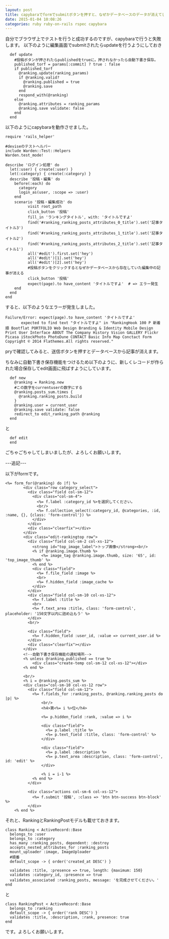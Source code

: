 ```yaml
---
layout: post
title: capybaraでformでsubmitボタンを押すと、なぜかデータベースのデータが消えてしまいます。
date: 2015-01-04 10:08:26
categories: ruby ruby-on-rails rspec capybara
---
```

<p>自分でブラウザ上でテストを行うと成功するのですが、capybaraで行うと失敗します。
以下のように編集画面でsubmitされたらupdateを行うようにしておき</p>

<pre><code>  def update
    #投稿ボタンが押されたらpublishedをtrueに。押されなかったら自動下書き保存。
    published_torf = params[:commit] ? true : false
    if published_torf
      @ranking.update(ranking_params)
      if @ranking.valid?
        @ranking.published = true
        @ranking.save
      end
      respond_with(@ranking)
    else
      @ranking.attributes = ranking_params
      @ranking.save validate: false
    end
  end
</code></pre>

<p>以下のようにcapybaraを動作させました。</p>

<pre><code>require 'rails_helper'

#deviseのテストヘルパー
include Warden::Test::Helpers
Warden.test_mode!

describe 'ログイン処理' do
  let(:user) { create(:user) }
  let(:category) { create(:category) }
  describe '投稿・編集' do
    before(:each) do
      category
      login_as(user, :scope =&gt; :user)
    end
    scenario '投稿・編集成功' do
          visit root_path
          click_button '投稿'
          fill_in 'ランキングタイトル', with: 'タイトルですよ'
          find('#ranking_ranking_posts_attributes_0_title').set('記事タイトル3')
          find('#ranking_ranking_posts_attributes_1_title').set('記事タイトル2')
          find('#ranking_ranking_posts_attributes_2_title').set('記事タイトル1')
          all('#edit').first.set('hey')
          all('#edit')[1].set('hey')
          all('#edit')[2].set('hey')
          #投稿ボタンをクリックするとなぜかデータベースから存在していた編集中の記事が消える
          click_button '投稿'
          expect(page).to have_content 'タイトルですよ'  # =&gt; エラー発生
    end
  end
end
</code></pre>

<p>すると、以下のようなエラーが発生しました。</p>

<pre><code>Failure/Error: expect(page).to have_content 'タイトルですよ'
       expected to find text "タイトルですよ" in "RankingHook 100 P 新着順 Bootflat PORTFOLIO Web Design Branding &amp; Identity Mobile Design Print User Interface ABOUT The Company History Vision GALLERY Flickr Picasa iStockPhoto PhotoDune CONTACT Basic Info Map Conctact Form Copyright © 2014 Flathemes.All rights reserved."
</code></pre>

<p>pryで確認してみると、送信ボタンを押すとデータベースから記事が消えます。</p>

<p>ちなみに自動下書き保存機能をつけるため以下のように、新しくレコードが作られた場合保存してedit画面に飛ばすようにしています。</p>

<pre><code>  def new
    @ranking = Ranking.new
    #この数字をcurrentuserの数字にする
    @ranking.posts_sum.times {
      @ranking.ranking_posts.build
    }
    @ranking.user = current_user
    @ranking.save validate: false
    redirect_to edit_ranking_path @ranking
  end
</code></pre>

<p>と</p>

<pre><code>  def edit
  end
</code></pre>

<p>ごちゃごちゃしてしまいましたが、よろしくお願いします。</p>

<p>---追記---</p>

<p>以下がformです。</p>

<pre><code>&lt;%= form_for(@ranking) do |f| %&gt;
        &lt;div class="row category_select"&gt;
          &lt;div class="field col-sm-12"&gt;
            &lt;div class="col-sm-4"&gt;
              &lt;%= f.label :category_id %&gt;を選択してください。
              &lt;br/&gt;
              &lt;%= f.collection_select(:category_id, @categories, :id, :name, {}, {class: 'form-control'}) %&gt;
            &lt;/div&gt;
          &lt;/div&gt;
          &lt;div class="clearfix"&gt;&lt;/div&gt;
        &lt;/div&gt;
        &lt;div class="edit-rankingtop row"&gt;
          &lt;div class="field col-sm-2 col-xs-12"&gt;
            &lt;strong id="top_image_label"&gt;トップ画像&lt;/strong&gt;&lt;br/&gt;
            &lt;% if @ranking.image.thumb %&gt;
                &lt;%= image_tag @ranking.image.thumb, size: '65', id: 'top_image_thumb' %&gt;
            &lt;% end %&gt;
            &lt;div class="field"&gt;
              &lt;%= f.file_field :image %&gt;
              &lt;br&gt;
              &lt;%= f.hidden_field :image_cache %&gt;
            &lt;/div&gt;
          &lt;/div&gt;
          &lt;div class="field col-sm-10 col-xs-12"&gt;
            &lt;%= f.label :title %&gt;
            &lt;br&gt;
            &lt;%= f.text_area :title, class: 'form-control', placeholder: '150文字以内に詰め込もう' %&gt;
          &lt;/div&gt;
          &lt;br/&gt;

          &lt;div class="field"&gt;
            &lt;%= f.hidden_field :user_id, :value =&gt; current_user.id %&gt;
          &lt;/div&gt;
          &lt;div class="clearfix"&gt;&lt;/div&gt;
        &lt;/div&gt;
        &lt;!--自動下書き保存機能の通知場所--&gt;
        &lt;% unless @ranking.published == true %&gt;
            &lt;div class="create-temp col-sm-12 col-xs-12"&gt;&lt;/div&gt;
        &lt;% end %&gt;

        &lt;br/&gt;
        &lt;% i = @ranking.posts_sum %&gt;
        &lt;div class="col-sm-10 col-xs-12 row"&gt;
          &lt;div class="field col-sm-12"&gt;
            &lt;%= f.fields_for :ranking_posts, @ranking.ranking_posts do |p| %&gt;
                &lt;br/&gt;
                &lt;h4&gt;第&lt;%= i %&gt;位&lt;/h4&gt;

                &lt;%= p.hidden_field :rank, :value =&gt; i %&gt;

                &lt;div class="field"&gt;
                  &lt;%= p.label :title %&gt;
                  &lt;%= p.text_field :title, class: 'form-control' %&gt;
                &lt;/div&gt;

                &lt;div class="field"&gt;
                  &lt;%= p.label :description %&gt;
                  &lt;%= p.text_area :description, class: 'form-control', id: 'edit' %&gt;
                &lt;/div&gt;

                &lt;% i = i-1 %&gt;
            &lt;% end %&gt;
          &lt;/div&gt;

          &lt;div class="actions col-sm-6 col-xs-12"&gt;
            &lt;%= f.submit '投稿', :class =&gt; 'btn btn-success btn-block' %&gt;
          &lt;/div&gt;
    &lt;% end %&gt;
</code></pre>

<p>それと、RankingとRankingPostモデルも載せておきます。</p>

<pre><code>class Ranking &lt; ActiveRecord::Base
  belongs_to :user
  belongs_to :category
  has_many :ranking_posts, dependent: :destroy
  accepts_nested_attributes_for :ranking_posts
  mount_uploader :image, ImageUploader
  #順番
  default_scope -&gt; { order('created_at DESC') }

  validates :title, :presence =&gt; true, length: {maximum: 150}
  validates :category_id, :presence =&gt; true
  validates_associated :ranking_posts, message: 'を完成させてください。'
end
</code></pre>

<p>と</p>

<pre><code>class RankingPost &lt; ActiveRecord::Base
  belongs_to :ranking
  default_scope -&gt; { order('rank DESC') }
  validates :title, :description, :rank, presence: true
end
</code></pre>

<p>です。よろしくお願いします。</p>
